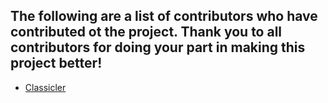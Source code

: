 ## The following are a list of contributors who have contributed ot the project. Thank you to all contributors for doing your part in making this project better!

* [Classicler](https://github.com/Classicler)
